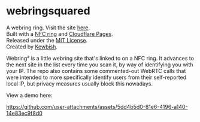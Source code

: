 # webringsquared

A webring ring. Visit the site [here](https://github.com/kewbish/webringsquared).  
Built with a [NFC ring](https://nfcring.com/) and [Cloudflare Pages](https://pages.cloudflare.com/).  
Released under the [MIT License](./LICENSE).  
Created by [Kewbish](https://github.com/kewbish).

Webring² is a little webring site that's linked to on a NFC ring. It advances to the next site in the list every time you scan it, by way of identifying you with your IP. The repo also contains some commented-out WebRTC calls that were intended to more specifically identify users from their self-reported local IP, but privacy measures usually block this nowadays.

View a demo here:

https://github.com/user-attachments/assets/5dd4b5d0-81e6-4196-a140-14e83ec9f8d0

